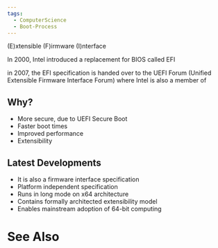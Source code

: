 ```yaml
---
tags:
  - ComputerScience
  - Boot-Process
---
```

(E)xtensible (F)irmware (I)nterface

In 2000, Intel introduced a replacement for BIOS called EFI

in 2007, the EFI specification is handed over to the UEFI Forum (Unified Extensible Firmware Interface Forum) where Intel is also a member of

## Why?
- More secure, due to UEFI Secure Boot
- Faster boot times
- Improved performance
- Extensibility

## Latest Developments
- It is also a firmware interface specification
- Platform independent specification
- Runs in long mode on x64 architecture
- Contains formally architected extensibility model
- Enables mainstream adoption of 64-bit computing
# See Also